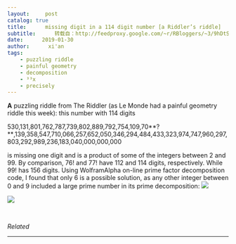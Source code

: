 ```yaml
---
layout:     post
catalog: true
title:      missing digit in a 114 digit number [a Riddler’s riddle]
subtitle:      转载自：http://feedproxy.google.com/~r/RBloggers/~3/9hDtSaiFTg8/
date:      2019-01-30
author:      xi'an
tags:
    - puzzling riddle
    - painful geometry
    - decomposition
    - ³³x
    - precisely
---
```






**A** puzzling riddle from The Riddler (as Le Monde had a painful geometry riddle this week): this number with 114 digits

530,131,801,762,787,739,802,889,792,754,109,70**?**,139,358,547,710,066,257,652,050,346,294,484,433,323,974,747,960,297,803,292,989,236,183,040,000,000,000

is missing one digit and is a product of some of the integers between 2 and 99. By comparison, 76! and 77! have 112 and 114 digits, respectively. While 99! has 156 digits. Using WolframAlpha on-line prime factor decomposition code, I found that only 6 is a possible solution, as any other integer between 0 and 9 included a large prime number in its prime decomposition:
![](https://xianblog.files.wordpress.com/2019/01/primetime.png?w=450&resize=450%2C186#038;h=186)

![](https://xianblog.files.wordpress.com/2019/01/primetime.png?w=450&h=186&fit=450%2C186&resize=450%2C186)


 


*Related*








---
